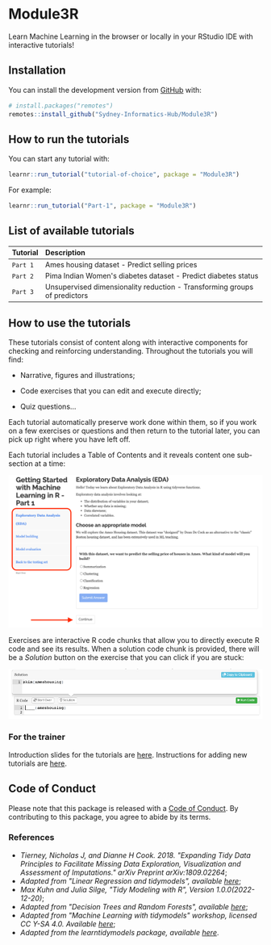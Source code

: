 # Module3R

Learn Machine Learning in the browser or locally in your RStudio IDE with interactive tutorials!

## Installation

You can install the development version from [GitHub](https://github.com/) with:

``` r
# install.packages("remotes")
remotes::install_github("Sydney-Informatics-Hub/Module3R")
```

## How to run the tutorials

You can start any tutorial with:

``` r
learnr::run_tutorial("tutorial-of-choice", package = "Module3R")
```

For example:

``` r
learnr::run_tutorial("Part-1", package = "Module3R")
```

## List of available tutorials

| Tutorial | Description                                                               |
|:------------------|:----------------------------------------------------|
| `Part 1` | Ames housing dataset - Predict selling prices                             |
| `Part 2` | Pima Indian Women's diabetes dataset - Predict diabetes status            |
| `Part 3` | Unsupervised dimensionality reduction - Transforming groups of predictors |

## How to use the tutorials

These tutorials consist of content along with interactive components for checking and reinforcing understanding. Throughout the tutorials you will find:

-   Narrative, figures and illustrations;

-   Code exercises that you can edit and execute directly;

-   Quiz questions...

Each tutorial automatically preserve work done within them, so if you work on a few exercises or questions and then return to the tutorial later, you can pick up right where you have left off.

Each tutorial includes a Table of Contents and it reveals content one sub-section at a time:

![](images/toc.png)

Exercises are interactive R code chunks that allow you to directly execute R code and see its results. When a solution code chunk is provided, there will be a *Solution* button on the exercise that you can click if you are stuck:

![](images/sol.png)

### For the trainer

Introduction slides for the tutorials are [here](slides/Module3R.pptx). 
Instructions for adding new tutorials are [here](https://education.rstudio.com/blog/2020/09/delivering-learnr-tutorials-in-a-package/).

## Code of Conduct

Please note that this package is released with a [Code of Conduct](https://pages.github.sydney.edu.au/informatics/sih_codeofconduct/). By contributing to this package, you agree to abide by its terms.

### References

-   *Tierney, Nicholas J, and Dianne H Cook. 2018. "Expanding Tidy Data Principles to Facilitate Missing Data Exploration, Visualization and Assessment of Imputations." arXiv Preprint arXiv:1809.02264*;
-   *Adapted from "Linear Regression and tidymodels", available [here](https://www.gmudatamining.com/lesson-10-r-tutorial.html)*;
-   *Max Kuhn and Julia Silge, "Tidy Modeling with R", Version 1.0.0(2022-12-20)*;
-   *Adapted from "Decision Trees and Random Forests", available [here](https://www.gmudatamining.com/lesson-13-r-tutorial.html)*;
-   *Adapted from "Machine Learning with tidymodels" workshop, licensed CC Y-SA 4.0. Available [here](https://workshops.tidymodels.org/)*;
-   *Adapted from the learntidymodels package, available [here](https://github.com/tidymodels/learntidymodels)*.
